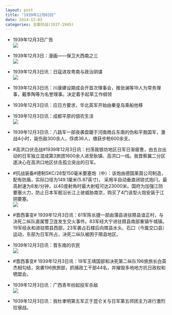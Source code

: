 ```yaml
---
layout: post
title: "1939年12月03日"
date: 2014-12-03
categories: 全面抗战(1937-1945)
---
```


<meta name="referrer" content="no-referrer" />

- 1939年12月3日广告 <br/><img src="https://ww3.sinaimg.cn/large/aca367d8jw1emwupnqr1yj207h0df0th.jpg" />

- 1939年12月3日：漫画——保卫大西南之三 <br/><img src="https://ww2.sinaimg.cn/large/aca367d8jw1emwtelgh3vj20oo0ow11l.jpg" />

- 1939年12月3日讯：日寇进攻粤南与政治阴谋 <br/><img src="https://ww4.sinaimg.cn/large/aca367d8jw1emwsyrop18j21110fowk2.jpg" />

- 1939年12月3日讯：川康建设期成会开首次理事会，推张澜等19人为常务理事，戴季陶等为名誉理事。决定着手起草工作纲领 

- 1939年12月3日讯：应日方要求，华北英军开始由秦皇岛乘船他移 

- 1939年12月3日讯：成都平原的佃农生活 <br/><img src="https://ww4.sinaimg.cn/large/aca367d8jw1emwds3217fj20ht10x7ec.jpg" />

- 1939年12月3日讯：八路军一部夜袭盘踞于河南商丘东南的伪和平救国军，激战4小时，毙伤敌300余人，俘虏36人，缴获步枪600余支。 

- #高洪口伏击战#1939年12月3日讯：扫荡我银坊地区日军日渐疲惫，由五台出动的日军独立混成第3旅团1600余人进至耿镇、高洪口一线。我晋察冀二分区遂决心在高洪口地区伏击孤立突出的日军。 

- #抗战装备#德制SKC/28型150毫米要塞炮（中）：该炮由德国莱茵公司制造，配有防盾，实际口径为149.1厘米(5.87英寸)， 采用半自动垂直闭锁式炮闩，最高射速为8发/分钟，以40度射角时最大射程可达23000米。国府为加强江防要塞火力，防止日本军舰沿长江上驶威胁南京，购买了4门该型火炮安装于江阴要塞。  <br/><img src="https://ww2.sinaimg.cn/large/aca367d8jw1emw9fvzpuoj20fy0hz77s.jpg" />

- #晋西事变# 1939年12月3日讯：61军陈长捷一部由蒲县进驻隰县谙正村，与决死二纵队直属警卫连发生交火事件。83军经大宁进驻隰县南部重镇午城镇。19军经永和进驻隰县西部，23军袭占石楼后向隰县水头、石口（今属交口县）运动，东部为日军所占，决死二纵队被困于隰县地区。 

- 1939年12月3日讯：晋东南的农民 <br/><img src="https://ww4.sinaimg.cn/large/aca367d8jw1emw6u6wkagj20ie1phnh9.jpg" />

- #晋西事变# 1939年12月3日讯：19军王靖国部和决死第二纵队196旅旅长白英杰相勾结，突袭196旅旅部，抓捕政工干部44名，并摧毁多地地方抗日政权和牺盟会。 

- 1939年12月3日讯：广西青年纷起投军杀敌 <br/><img src="https://ww1.sinaimg.cn/large/aca367d8jw1emw53qjjonj207b0c6gm9.jpg" />

- 1939年12月3日讯：我杜聿明第五军正于昆仑关与日军第五师团主力进行激烈拉锯战。 

